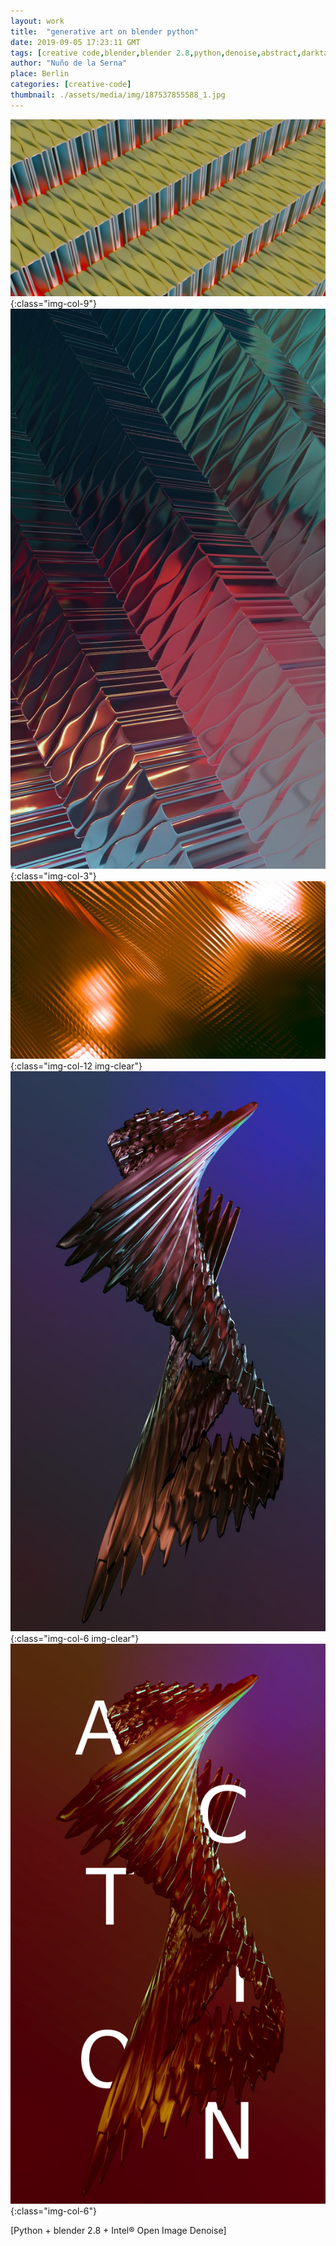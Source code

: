 ```yaml
---
layout: work
title:  "generative art on blender python"
date: 2019-09-05 17:23:11 GMT
tags: [creative code,blender,blender 2.8,python,denoise,abstract,darktable,scatering,generative,eevee,organic]
author: "Nuño de la Serna"
place: Berlin
categories: [creative-code]
thumbnail: ./assets/media/img/187537855588_1.jpg
---
```


![My pic](./assets/media/img/187514489738_0.jpg){:class="img-col-9"}![187514489738_1](./assets/media/img/187514489738_1.jpg){:class="img-col-3"}![187537855588_0](./assets/media/img/187537855588_0.jpg){:class="img-col-12 img-clear"}![187537855588_1](./assets/media/img/187537855588_1.jpg){:class="img-col-6 img-clear"}![187537855588_2](./assets/media/img/187537855588_2.png){:class="img-col-6"}

[Python + blender 2.8 + Intel® Open Image Denoise]
